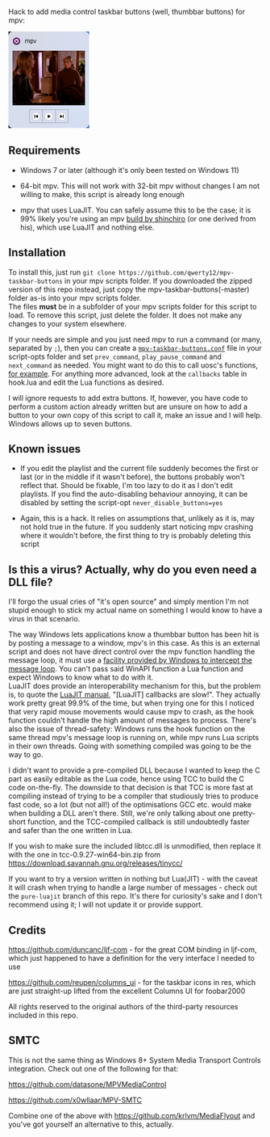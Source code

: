 Hack to add media control taskbar buttons (well, thumbbar buttons) for mpv:

![Screenshot of the usual Windows taskbar preview but with media control buttons (yes, I miss the 90s)](https://github.com/qwerty12/mpv-taskbar-buttons/blob/preview/screenshot.png)

## Requirements

* Windows 7 or later (although it's only been tested on Windows 11)

* 64-bit mpv. This will not work with 32-bit mpv without changes I am not willing to make, this script is already long enough

* mpv that uses LuaJIT. You can safely assume this to be the case; it is 99% likely you're using an mpv [build by shinchiro](https://github.com/shinchiro/mpv-winbuild-cmake) (or one derived from his), which use LuaJIT and nothing else.

## Installation

To install this, just run `git clone https://github.com/qwerty12/mpv-taskbar-buttons` in your mpv scripts folder. If you downloaded the zipped version of this repo instead, just copy the mpv-taskbar-buttons(-master) folder as-is into your mpv scripts folder.  
The files **must** be in a subfolder of your mpv scripts folder for this script to load. To remove this script, just delete the folder. It does not make any changes to your system elsewhere.

If your needs are simple and you just need mpv to run a command (or many, separated by `;`), then you can create a [`mpv-taskbar-buttons.conf`](https://github.com/qwerty12/mpv-taskbar-buttons/blob/master/script-opts/mpv-taskbar-buttons.conf) file in your script-opts folder and set `prev_command`, `play_pause_command` and `next_command` as needed. You might want to do this to call uosc's functions, [for example](https://github.com/qwerty12/mpv-taskbar-buttons/issues/3). For anything more advanced, look at the `callbacks` table in hook.lua and edit the Lua functions as desired.

I will ignore requests to add extra buttons. If, however, you have code to perform a custom action already written but are unsure on how to add a button to your own copy of this script to call it, make an issue and I will help. Windows allows up to seven buttons.

## Known issues

* If you edit the playlist and the current file suddenly becomes the first or last (or in the middle if it wasn't before), the buttons probably won't reflect that. Should be fixable, I'm too lazy to do it as I don't edit playlists. If you find the auto-disabling behaviour annoying, it can be disabled by setting the script-opt `never_disable_buttons=yes`

* Again, this is a hack. It relies on assumptions that, unlikely as it is, may not hold true in the future. If you suddenly start noticing mpv crashing where it wouldn't before, the first thing to try is probably deleting this script

## Is this a virus? Actually, why do you even need a DLL file?

I'll forgo the usual cries of "it's open source" and simply mention I'm not stupid enough to stick my actual name on something I would know to have a virus in that scenario.

The way Windows lets applications know a thumbbar button has been hit is by posting a message to a window, mpv's in this case. As this is an external script and does not have direct control over the mpv function handling the message loop, it must use a [facility provided by Windows to intercept the message loop](https://learn.microsoft.com/en-us/windows/win32/api/winuser/nf-winuser-setwindowshookexw). You can't pass said WinAPI function a Lua function and expect Windows to know what to do with it.  
LuaJIT does provide an interoperability mechanism for this, but the problem is, to quote the [LuaJIT manual](https://luajit.org/ext_ffi_semantics.html#callback), "[LuaJIT] callbacks are slow!". They actually work pretty great 99.9% of the time, but when trying one for this I noticed that very rapid mouse movements would cause mpv to crash, as the hook function couldn't handle the high amount of messages to process. There's also the issue of thread-safety: Windows runs the hook function on the same thread mpv's message loop is running on, while mpv runs Lua scripts in their own threads. Going with something compiled was going to be the way to go.

I didn't want to provide a pre-compiled DLL because I wanted to keep the C part as easily editable as the Lua code, hence using TCC to build the C code on-the-fly. The downside to that decision is that TCC is more fast at compiling instead of trying to be a compiler that studiously tries to produce fast code, so a lot (but not all!) of the optimisations GCC etc. would make when building a DLL aren't there. Still, we're only talking about one pretty-short function, and the TCC-compiled callback is still undoubtedly faster and safer than the one written in Lua.

If you wish to make sure the included libtcc.dll is unmodified, then replace it with the one in tcc-0.9.27-win64-bin.zip from https://download.savannah.gnu.org/releases/tinycc/ 

If you want to try a version written in nothing but Lua(JIT) - with the caveat it will crash when trying to handle a large number of messages -  check out the `pure-luajit` branch of this repo. It's there for curiosity's sake and I don't recommend using it; I will not update it or provide support.

## Credits

https://github.com/duncanc/ljf-com - for the great COM binding in ljf-com, which just happened to have a definition for the very interface I needed to use

https://github.com/reupen/columns_ui - for the taskbar icons in res, which are just straight-up lifted from the excellent Columns UI for foobar2000

All rights reserved to the original authors of the third-party resources included in this repo.

## SMTC

This is not the same thing as Windows 8+ System Media Transport Controls integration. Check out one of the following for that:

https://github.com/datasone/MPVMediaControl

https://github.com/x0wllaar/MPV-SMTC

Combine one of the above with https://github.com/krlvm/MediaFlyout and you've got yourself an alternative to this, actually.
